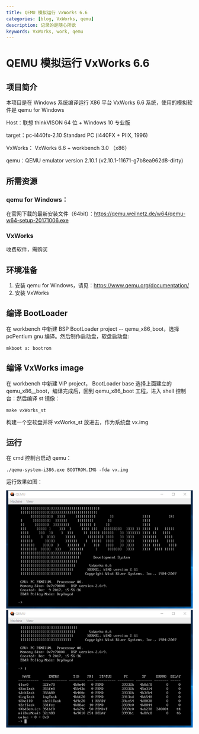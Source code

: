 ```yaml
---
title: QEMU 模拟运行 VxWorks 6.6 
categories: [blog, VxWorks, qemu]
description: 记录的是随心所欲
keywords: VxWorks, work, qemu
---
```


# QEMU 模拟运行 VxWorks 6.6 

## 项目简介 

本项目是在 Windows 系统编译运行 X86 平台 VxWorks 6.6 系统，使用的模拟软件是 qemu for Windows

Host：联想 thinkVISON 64 位 + Windows 10 专业版 

target：pc-i440fx-2.10       Standard PC (i440FX + PIIX, 1996) 

VxWorks： VxWorks 6.6 + workbench 3.0 （x86）

qemu：QEMU emulator version 2.10.1 (v2.10.1-11671-g7b8ea962d8-dirty)

## 所需资源

### qemu for Windows： 

在官网下载的最新安装文件（64bit）：https://qemu.weilnetz.de/w64/qemu-w64-setup-20171006.exe  

### VxWorks 

收费软件，需购买

## 环境准备 

1. 安装 qemu for Windows，请见：https://www.qemu.org/documentation/
2. 安装 VxWorks

## 编译 BootLoader 

在 workbench 中新建 BSP BootLoader project -- qemu_x86_boot，选择 pcPentium gnu 编译。然后制作启动盘，软盘启动盘:

```
mkboot a: bootrom
```

##  编译 VxWorks image 

在 workbench 中新建 VIP project， BootLoader base 选择上面建立的 qemu_x86__boot，编译完成后，回到 qemu_x86_boot 工程，进入 shell 控制台：然后编译 st 镜像： 

```
make vxWorks_st
```

构建一个空软盘并将 vxWorks_st 放进去，作为系统盘 vx.img

## 运行 

在 cmd 控制台启动 qemu：

```
./qemu-system-i386.exe BOOTROM.IMG -fda vx.img
```

运行效果如图：


![启动完成](/images/blog/qemu_vx_booted.png)
![查看进程](/images/blog/qemu_vx_boot_i.png)
